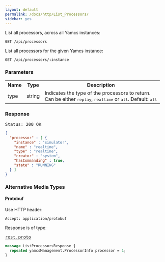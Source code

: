 ```yaml
---
layout: default
permalink: /docs/http/List_Processors/
sidebar: yes
---
```


List all processors, across all Yamcs instances:

    GET /api/processors

List all processors for the given Yamcs instance:

    GET /api/processors/:instance


### Parameters

<table class="inline">
  <tr>
    <th>Name</th>
    <th>Type</th>
    <th>Description</th>
  </tr>
  <tr>
    <td class="code">type</td>
    <td class="code">string</td>
    <td>Indicates the type of the processors to return. Can be either <tt>replay</tt>, <tt>realtime</tt> or <tt>all</tt>. Default: <tt>all</tt></td>
  </tr>
</table> 


### Response

<pre class="header">Status: 200 OK</pre>
```json
{
  "processor" : [ {
    "instance" : "simulator",
    "name" : "realtime",
    "type" : "realtime",
    "creator" : "system",
    "hasCommanding" : true,
    "state" : "RUNNING"
  } ]
}
```


### Alternative Media Types

#### Protobuf

Use HTTP header:

    Accept: application/protobuf
    
Response is of type:

<pre class="r header"><a href="/docs/http/rest.proto/">rest.proto</a></pre>
```proto
message ListProcessorsResponse {
  repeated yamcsManagement.ProcessorInfo processor = 1;
}
```
